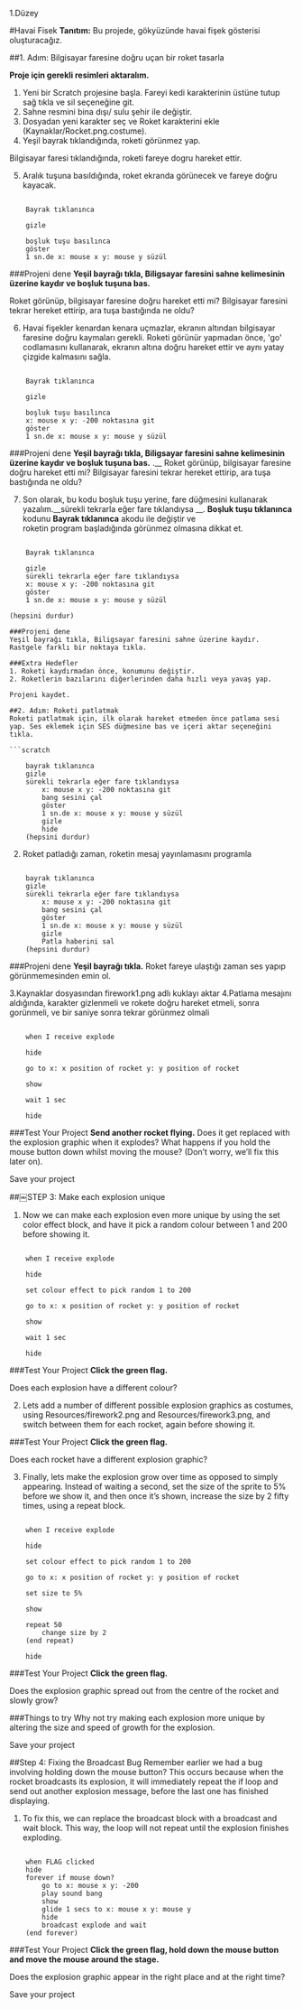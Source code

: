 1.Düzey

#Havai Fisek
__Tanıtım:__
Bu projede, gökyüzünde havai fişek gösterisi oluşturacağız.

##1. Adım: Bilgisayar faresine doğru uçan bir roket tasarla

__Proje için gerekli resimleri aktaralım.__

1. Yeni bir Scratch projesine başla. Fareyi kedi karakterinin üstüne tutup sağ tıkla ve sil seçeneğine git.
2. Sahne resmini bina dışı/ sulu şehir ile değiştir.
3. Dosyadan yeni karakter seç ve Roket karakterini ekle (Kaynaklar/Rocket.png.costume).
4. Yeşil bayrak tıklandığında, roketi görünmez yap.

Bilgisayar faresi tıklandığında, roketi fareye dogru hareket ettir.

5. Aralık tuşuna basıldığında, roket ekranda görünecek ve fareye doğru kayacak. 

```scratch

	Bayrak tıklanınca

	gizle

	boşluk tuşu basılınca
	göster
	1 sn.de x: mouse x y: mouse y süzül
```
		
###Projeni dene
__Yeşil bayrağı tıkla, Biligsayar faresini sahne kelimesinin üzerine kaydır ve 	boşluk tuşuna bas.__

Roket görünüp, bilgisayar faresine doğru hareket etti mi? 
Bilgisayar faresini tekrar hereket ettirip, ara tuşa bastığında ne oldu?

6. Havai fişekler kenardan kenara uçmazlar, ekranın altından bilgisayar faresine doğru kaymaları gerekli. 
Roketi görünür yapmadan önce, 'go' codlamasını kullanarak, ekranın altına doğru hareket ettir ve aynı yatay çizgide kalmasını sağla.

```scratch

	Bayrak tıklanınca

	gizle

	boşluk tuşu basılınca
	x: mouse x y: -200 noktasına git
	göster
	1 sn.de x: mouse x y: mouse y süzül
```

###Projeni dene
__Yeşil bayrağı tıkla, Biligsayar faresini sahne kelimesinin üzerine kaydır ve boşluk tuşuna bas.__ .__ 
Roket görünüp, bilgisayar faresine doğru hareket etti mi? Bilgisayar faresini tekrar hereket ettirip, ara tuşa bastığında ne oldu? 

7. Son olarak, bu kodu boşluk tuşu yerine, fare düğmesini kullanarak yazalım.__sürekli tekrarla eğer fare tıklandıysa __.
__Boşluk tuşu tıklanınca__ kodunu __Bayrak tıklanınca__ akodu ile değiştir ve  
roketin program başladığında görünmez olmasına dikkat et.

```scratch

	Bayrak tıklanınca

	gizle
	sürekli tekrarla eğer fare tıklandıysa
	x: mouse x y: -200 noktasına git
	göster
	1 sn.de x: mouse x y: mouse y süzül
```
	(hepsini durdur)
```
###Projeni dene
Yeşil bayrağı tıkla, Biligsayar faresini sahne üzerine kaydır. Rastgele farklı bir noktaya tıkla.

###Extra Hedefler
1. Roketi kaydırmadan önce, konumunu değiştir.
2. Roketlerin bazılarını diğerlerinden daha hızlı veya yavaş yap.

Projeni kaydet.

##2. Adım: Roketi patlatmak
Roketi patlatmak için, ilk olarak hareket etmeden önce patlama sesi yap. Ses eklemek için SES düğmesine bas ve içeri aktar seçeneğini tıkla.

```scratch

	bayrak tıklanınca
	gizle
	sürekli tekrarla eğer fare tıklandıysa
		x: mouse x y: -200 noktasına git
		bang sesini çal
		göster
		1 sn.de x: mouse x y: mouse y süzül
		gizle
		hide
	(hepsini durdur)
```
2. Roket patladığı zaman, roketin mesaj yayınlamasını programla

```scratch

	bayrak tıklanınca
	gizle
	sürekli tekrarla eğer fare tıklandıysa
		x: mouse x y: -200 noktasına git
		bang sesini çal
		göster
		1 sn.de x: mouse x y: mouse y süzül
		gizle
		Patla haberini sal
	(hepsini durdur)
```
###Projeni dene
__Yeşil bayrağı tıkla.__ 
Roket fareye ulaştığı zaman ses yapıp görünmemesinden emin ol.

3.Kaynaklar dosyasından firework1.png adlı kuklayı aktar
4.Patlama mesajını aldığında, karakter gizlenmeli ve rokete doğru hareket etmeli, sonra gorünmeli, ve bir saniye sonra tekrar görünmez olmali

```scratch

	when I receive explode

	hide

	go to x: x position of rocket y: y position of rocket

	show

	wait 1 sec

	hide
```
###Test Your Project
__Send another rocket flying.__ 
Does it get replaced with the explosion graphic when it explodes?
What happens if you hold the mouse button down whilst moving the mouse? (Don’t worry, we’ll fix this later on).

Save your project

##￼STEP 3: Make each explosion unique

1. Now we can make each explosion even more unique by using the set color effect block, and have it pick a random colour between 1 and 200 before showing it.

```scratch

	when I receive explode

	hide

	set colour effect to pick random 1 to 200

	go to x: x position of rocket y: y position of rocket

	show

	wait 1 sec

	hide
```

###Test Your Project
__Click the green flag.__ 

Does each explosion have a different colour?

2. Lets add a number of different possible explosion graphics as costumes, using Resources/firework2.png and Resources/firework3.png, and switch between them for each rocket, again before showing it.

###Test Your Project
__Click the green flag.__ 

Does each rocket have a different explosion graphic?

3. Finally, lets make the explosion grow over time as opposed to simply appearing. Instead of waiting a second, set the size of the sprite to 5% before we show it, and then once it’s shown, increase the size by 2 fifty times, using a repeat block.

```scratch

	when I receive explode

	hide

	set colour effect to pick random 1 to 200

	go to x: x position of rocket y: y position of rocket

	set size to 5%

	show
	
	repeat 50
		change size by 2
	(end repeat)

	hide
```
###Test Your Project
__Click the green flag.__ 

Does the explosion graphic spread out from the centre of the rocket and slowly grow?

###Things to try
Why not try making each explosion more unique by altering the size and speed of growth for the explosion.

Save your project

##Step 4: Fixing the Broadcast Bug
Remember earlier we had a bug involving holding down the mouse button?
This occurs because when the rocket broadcasts its explosion, it will immediately repeat the if loop and send out another explosion message, before the last one has finished displaying.


1. To fix this, we can replace the broadcast block with a broadcast and wait block. This way, the loop will not repeat until the explosion finishes exploding.

```scratch

	when FLAG clicked
	hide
	forever if mouse down?
		go to x: mouse x y: -200
		play sound bang
		show
		glide 1 secs to x: mouse x y: mouse y
		hide
		broadcast explode and wait
	(end forever)
```
###Test Your Project
__Click the green flag, hold down the mouse button and move the mouse around the stage.__ 

Does the explosion graphic appear in the right place and at the right time?

Save your project
